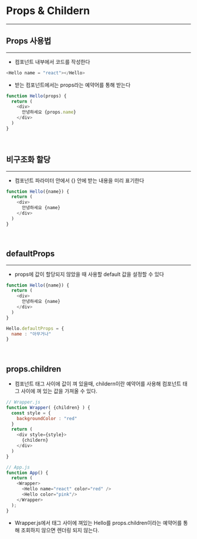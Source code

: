 # Props & Childern
---
## Props 사용법
---
- 컴포넌트 내부에서 코드를 작성한다
~~~ js
<Hello name = "react"></Hello>
~~~
- 받는 컴포넌트에서는 props라는 예약어를 통해 받는다
~~~ js
function Hello(props) {
  return (
    <div>
      안녕하세요 {props.name}
    </div>
  )
}
~~~

<br/>

## 비구조화 할당
---
- 컴포넌트 파라미터 안에서 {} 안에 받는 내용을 미리 표기한다
~~~ js
function Hello({name}) {
  return (
    <div>
      안녕하세요 {name}
    </div>
  )
}
~~~

<br/>

## defaultProps
---
- props에 값이 할당되지 않았을 때 사용할 default 값을 설정할 수 있다

~~~ js
function Hello({name}) {
  return (
    <div>
      안녕하세요 {name}
    </div>
  )
}

Hello.defaultProps = {
  name : "아무거나"
}
~~~

<br/>

## props.children
- 컴포넌트 태그 사이에 값이 껴 있을때, childern이란 예약어를 사용해 컴포넌트 태그 사이에 껴 있는 값을 가져올 수 있다.

~~~ js
// Wrapper.js
function Wrapper( {children} ) {
  const style = {
    backgroundColor : "red"
  }
  return (
    <div style={style}>
      {childern}
    </div>
  )
}
~~~

~~~ js
// App.js
function App() {
  return (
    <Wrapper>
      <Hello name="react" color="red" />
      <Hello color="pink"/>
    </Wrapper>
  );
}
~~~

- Wrapper.js에서 태그 사이에 껴있는 Hello를 props.children이라는 예약어를 통해 조회하지 않으면 렌더링 되지 않는다.
